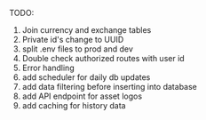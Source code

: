 TODO:

1. Join currency and exchange tables
2. Private id's change to UUID
3. split .env files to prod and dev
4. Double check authorized routes with user id
5. Error handling
6. add scheduler for daily db updates
7. add data filtering before inserting into database
8. add API endpoint for asset logos
9. add caching for history data
